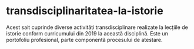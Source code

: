 # transdisciplinaritatea-la-istorie
Acest sait cuprinde diverse activități transdisciplinare realizate la lecțiile de istorie conform curricumului din 2019  la această disciplină. Este un portofoliu profesional, parte componentă procesului de atestare.
